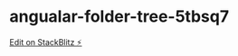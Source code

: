 # angualar-folder-tree-5tbsq7

[Edit on StackBlitz ⚡️](https://stackblitz.com/edit/angualar-folder-tree-5tbsq7)